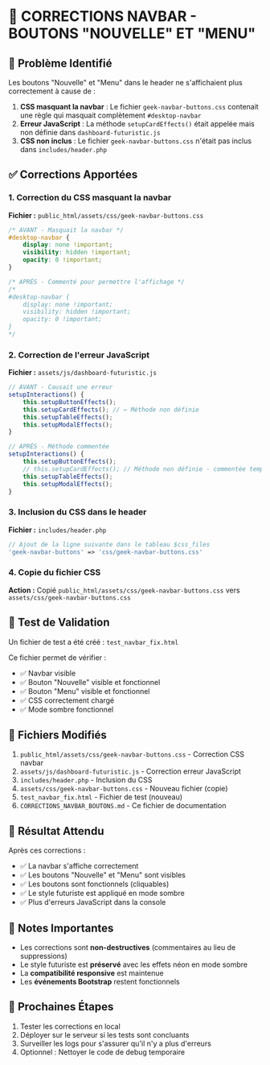 # 🔧 CORRECTIONS NAVBAR - BOUTONS "NOUVELLE" ET "MENU"

## 🎯 Problème Identifié

Les boutons "Nouvelle" et "Menu" dans le header ne s'affichaient plus correctement à cause de :

1. **CSS masquant la navbar** : Le fichier `geek-navbar-buttons.css` contenait une règle qui masquait complètement `#desktop-navbar`
2. **Erreur JavaScript** : La méthode `setupCardEffects()` était appelée mais non définie dans `dashboard-futuristic.js`
3. **CSS non inclus** : Le fichier `geek-navbar-buttons.css` n'était pas inclus dans `includes/header.php`

## ✅ Corrections Apportées

### 1. Correction du CSS masquant la navbar
**Fichier :** `public_html/assets/css/geek-navbar-buttons.css`
```css
/* AVANT - Masquait la navbar */
#desktop-navbar {
    display: none !important;
    visibility: hidden !important;
    opacity: 0 !important;
}

/* APRÈS - Commenté pour permettre l'affichage */
/*
#desktop-navbar {
    display: none !important;
    visibility: hidden !important;
    opacity: 0 !important;
}
*/
```

### 2. Correction de l'erreur JavaScript
**Fichier :** `assets/js/dashboard-futuristic.js`
```javascript
// AVANT - Causait une erreur
setupInteractions() {
    this.setupButtonEffects();
    this.setupCardEffects(); // ← Méthode non définie
    this.setupTableEffects();
    this.setupModalEffects();
}

// APRÈS - Méthode commentée
setupInteractions() {
    this.setupButtonEffects();
    // this.setupCardEffects(); // Méthode non définie - commentée temporairement
    this.setupTableEffects();
    this.setupModalEffects();
}
```

### 3. Inclusion du CSS dans le header
**Fichier :** `includes/header.php`
```php
// Ajout de la ligne suivante dans le tableau $css_files
'geek-navbar-buttons' => 'css/geek-navbar-buttons.css'
```

### 4. Copie du fichier CSS
**Action :** Copié `public_html/assets/css/geek-navbar-buttons.css` vers `assets/css/geek-navbar-buttons.css`

## 🧪 Test de Validation

Un fichier de test a été créé : `test_navbar_fix.html`

Ce fichier permet de vérifier :
- ✅ Navbar visible
- ✅ Bouton "Nouvelle" visible et fonctionnel
- ✅ Bouton "Menu" visible et fonctionnel
- ✅ CSS correctement chargé
- ✅ Mode sombre fonctionnel

## 📁 Fichiers Modifiés

1. `public_html/assets/css/geek-navbar-buttons.css` - Correction CSS navbar
2. `assets/js/dashboard-futuristic.js` - Correction erreur JavaScript
3. `includes/header.php` - Inclusion du CSS
4. `assets/css/geek-navbar-buttons.css` - Nouveau fichier (copie)
5. `test_navbar_fix.html` - Fichier de test (nouveau)
6. `CORRECTIONS_NAVBAR_BOUTONS.md` - Ce fichier de documentation

## 🚀 Résultat Attendu

Après ces corrections :
- ✅ La navbar s'affiche correctement
- ✅ Les boutons "Nouvelle" et "Menu" sont visibles
- ✅ Les boutons sont fonctionnels (cliquables)
- ✅ Le style futuriste est appliqué en mode sombre
- ✅ Plus d'erreurs JavaScript dans la console

## 📝 Notes Importantes

- Les corrections sont **non-destructives** (commentaires au lieu de suppressions)
- Le style futuriste est **préservé** avec les effets néon en mode sombre
- La **compatibilité responsive** est maintenue
- Les **événements Bootstrap** restent fonctionnels

## 🔄 Prochaines Étapes

1. Tester les corrections en local
2. Déployer sur le serveur si les tests sont concluants
3. Surveiller les logs pour s'assurer qu'il n'y a plus d'erreurs
4. Optionnel : Nettoyer le code de debug temporaire
